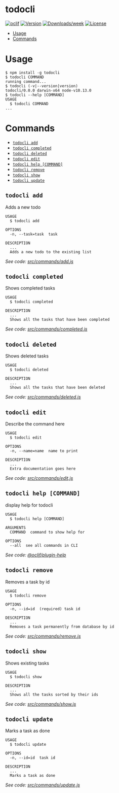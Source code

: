 todocli
=======



[![oclif](https://img.shields.io/badge/cli-oclif-brightgreen.svg)](https://oclif.io)
[![Version](https://img.shields.io/npm/v/todocli.svg)](https://npmjs.org/package/todocli)
[![Downloads/week](https://img.shields.io/npm/dw/todocli.svg)](https://npmjs.org/package/todocli)
[![License](https://img.shields.io/npm/l/todocli.svg)](https://github.com/msweeney777/todocli/blob/master/package.json)

<!-- toc -->
* [Usage](#usage)
* [Commands](#commands)
<!-- tocstop -->
# Usage
<!-- usage -->
```sh-session
$ npm install -g todocli
$ todocli COMMAND
running command...
$ todocli (-v|--version|version)
todocli/0.0.0 darwin-x64 node-v10.13.0
$ todocli --help [COMMAND]
USAGE
  $ todocli COMMAND
...
```
<!-- usagestop -->
# Commands
<!-- commands -->
* [`todocli add`](#todocli-add)
* [`todocli completed`](#todocli-completed)
* [`todocli deleted`](#todocli-deleted)
* [`todocli edit`](#todocli-edit)
* [`todocli help [COMMAND]`](#todocli-help-command)
* [`todocli remove`](#todocli-remove)
* [`todocli show`](#todocli-show)
* [`todocli update`](#todocli-update)

## `todocli add`

Adds a new todo

```
USAGE
  $ todocli add

OPTIONS
  -n, --task=task  task

DESCRIPTION
  ...
  Adds a new todo to the existing list
```

_See code: [src/commands/add.js](https://github.com/msweeney777/todocli/blob/v0.0.0/src/commands/add.js)_

## `todocli completed`

Shows completed tasks

```
USAGE
  $ todocli completed

DESCRIPTION
  ...
  Shows all the tasks that have been completed
```

_See code: [src/commands/completed.js](https://github.com/msweeney777/todocli/blob/v0.0.0/src/commands/completed.js)_

## `todocli deleted`

Shows deleted tasks

```
USAGE
  $ todocli deleted

DESCRIPTION
  ...
  Shows all the tasks that have been deleted
```

_See code: [src/commands/deleted.js](https://github.com/msweeney777/todocli/blob/v0.0.0/src/commands/deleted.js)_

## `todocli edit`

Describe the command here

```
USAGE
  $ todocli edit

OPTIONS
  -n, --name=name  name to print

DESCRIPTION
  ...
  Extra documentation goes here
```

_See code: [src/commands/edit.js](https://github.com/msweeney777/todocli/blob/v0.0.0/src/commands/edit.js)_

## `todocli help [COMMAND]`

display help for todocli

```
USAGE
  $ todocli help [COMMAND]

ARGUMENTS
  COMMAND  command to show help for

OPTIONS
  --all  see all commands in CLI
```

_See code: [@oclif/plugin-help](https://github.com/oclif/plugin-help/blob/v2.1.6/src/commands/help.ts)_

## `todocli remove`

Removes a task by id

```
USAGE
  $ todocli remove

OPTIONS
  -n, --id=id  (required) task id

DESCRIPTION
  ...
  Removes a task permanently from database by id
```

_See code: [src/commands/remove.js](https://github.com/msweeney777/todocli/blob/v0.0.0/src/commands/remove.js)_

## `todocli show`

Shows existing tasks

```
USAGE
  $ todocli show

DESCRIPTION
  ...
  Shows all the tasks sorted by their ids
```

_See code: [src/commands/show.js](https://github.com/msweeney777/todocli/blob/v0.0.0/src/commands/show.js)_

## `todocli update`

Marks a task as done

```
USAGE
  $ todocli update

OPTIONS
  -n, --id=id  task id

DESCRIPTION
  ...
  Marks a task as done
```

_See code: [src/commands/update.js](https://github.com/msweeney777/todocli/blob/v0.0.0/src/commands/update.js)_
<!-- commandsstop -->
